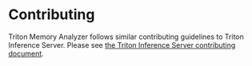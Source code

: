 <!--
Copyright (c) 2020, NVIDIA CORPORATION. All rights reserved.

Licensed under the Apache License, Version 2.0 (the "License");
you may not use this file except in compliance with the License.
You may obtain a copy of the License at

    http://www.apache.org/licenses/LICENSE-2.0

Unless required by applicable law or agreed to in writing, software
distributed under the License is distributed on an "AS IS" BASIS,
WITHOUT WARRANTIES OR CONDITIONS OF ANY KIND, either express or implied.
See the License for the specific language governing permissions and
limitations under the License.
-->

# Contributing

Triton Memory Analyzer follows similar contributing guidelines to Triton Inference Server. Please see [the Triton Inference Server contributing document].

[the Triton Inference Server contributing document]: https://github.com/triton-inference-server/server/blob/master/CONTRIBUTING.md

